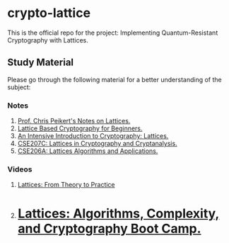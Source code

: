 # crypto-lattice

This is the official repo for the project: Implementing Quantum-Resistant Cryptography with Lattices.

## Study Material

Please go through the following material for a better understanding of the subject:

### Notes

1. [Prof. Chris Peikert's Notes on Lattices.](https://github.com/cpeikert/LatticesInCryptography/)
2. [Lattice Based Cryptography for Beginners.](https://eprint.iacr.org/2015/938.pdf)
3. [An Intensive Introduction to Cryptography: Lattices.](https://intensecrypto.org/public/lec_12_lattices.html)
4. [CSE207C: Lattices in Cryptography and Cryptanalysis.](https://cseweb.ucsd.edu/~daniele/CSE207C/)
5. [CSE206A: Lattices Algorithms and Applications.](https://cseweb.ucsd.edu/classes/fa21/cse206A-a/)

### Videos

1. [Lattices: From Theory to Practice](https://youtube.com/playlist?list=PLgKuh-lKre129QSLTfRiA3CnePdIooH21&si=Jl9fitPx07q9iGGU)
2. # [Lattices: Algorithms, Complexity, and Cryptography Boot Camp.](https://youtube.com/playlist?list=PLgKuh-lKre10rqiTYqJi6P4UlBRMQtPn0&si=qpzK13a5_en6jLSD)
